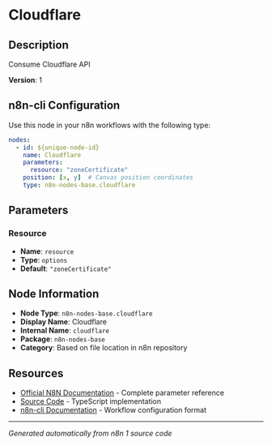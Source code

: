 # Cloudflare

## Description

Consume Cloudflare API

**Version**: 1

## n8n-cli Configuration

Use this node in your n8n workflows with the following type:

```yaml
nodes:
  - id: ${unique-node-id}
    name: Cloudflare
    parameters:
      resource: "zoneCertificate"
    position: [x, y]  # Canvas position coordinates
    type: n8n-nodes-base.cloudflare
```

## Parameters

### Resource

- **Name**: `resource`
- **Type**: `options`
- **Default**: `"zoneCertificate"`


## Node Information

- **Node Type**: `n8n-nodes-base.cloudflare`
- **Display Name**: Cloudflare
- **Internal Name**: `cloudflare`
- **Package**: `n8n-nodes-base`
- **Category**: Based on file location in n8n repository

## Resources

- [Official N8N Documentation](https://docs.n8n.io/integrations/builtin/app-nodes/n8n-nodes-base.cloudflare/) - Complete parameter reference
- [Source Code](https://github.com/n8n-io/n8n/blob/master/packages/nodes-base/nodes/Cloudflare/Cloudflare.node.ts) - TypeScript implementation
- [n8n-cli Documentation](https://github.com/edenreich/n8n-cli) - Workflow configuration format

---
*Generated automatically from n8n 1 source code*
